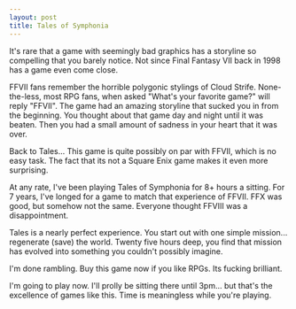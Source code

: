 ```yaml
---
layout: post
title: Tales of Symphonia
---
```


It's rare that a game with seemingly bad graphics has a storyline so
compelling that you barely notice. Not since Final Fantasy VII back in 1998
has a game even come close.

FFVII fans remember the horrible polygonic stylings of Cloud Strife.
None-the-less, most RPG fans, when asked "What's your favorite game?" will
reply "FFVII". The game had an amazing storyline that sucked you in from the
beginning. You thought about that game day and night until it was beaten. Then
you had a small amount of sadness in your heart that it was over.

Back to Tales... This game is quite possibly on par with FFVII, which is no
easy task. The fact that its not a Square Enix game makes it even more
surprising.

At any rate, I've been playing Tales of Symphonia for 8+ hours a sitting. For
7 years, I've longed for a game to match that experience of FFVII. FFX was
good, but somehow not the same. Everyone thought FFVIII was a disappointment.

Tales is a nearly perfect experience. You start out with one simple mission...
regenerate (save) the world. Twenty five hours deep, you find that mission has
evolved into something you couldn't possibly imagine.

I'm done rambling. Buy this game now if you like RPGs. Its fucking brilliant.

I'm going to play now. I'll prolly be sitting there until 3pm... but that's
the excellence of games like this. Time is meaningless while you're playing.
